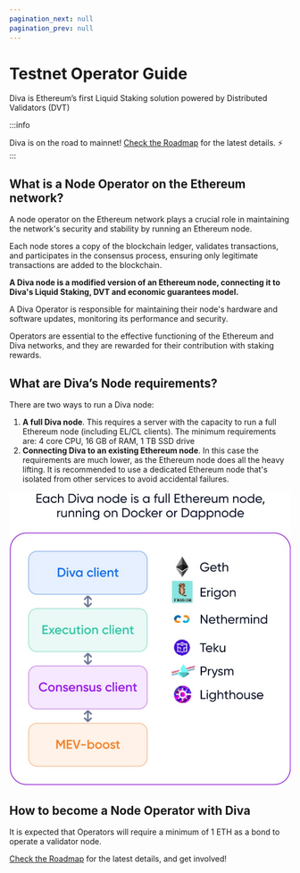 ```yaml
---
pagination_next: null
pagination_prev: null
---
```

# Testnet Operator Guide

Diva is Ethereum’s first Liquid Staking solution powered by Distributed Validators (DVT)

:::info

Diva is on the road to mainnet! [Check the Roadmap](roadmap) for the latest details. ⚡️
:::

<aside>
</aside>

## What is a Node Operator on the Ethereum network?

A node operator on the Ethereum network plays a crucial role in maintaining the network's security and stability by running an Ethereum node.

Each node stores a copy of the blockchain ledger, validates transactions, and participates in the consensus process, ensuring only legitimate transactions are added to the blockchain.

**A Diva node is a modified version of an Ethereum node, connecting it to Diva's Liquid Staking, DVT and economic guarantees model.**

A Diva Operator is responsible for maintaining their node's hardware and software updates, monitoring its performance and security.

Operators are essential to the effective functioning of the Ethereum and Diva networks, and they are rewarded for their contribution with staking rewards.

## What are Diva’s Node requirements?

There are two ways to run a Diva node:

1. **A full Diva node**. This requires a server with the capacity to run a full Ethereum node (including EL/CL clients). The minimum requirements are: 4 core CPU, 16 GB of RAM, 1 TB SSD drive
2. **Connecting Diva to an existing Ethereum node**. In this case the requirements are much lower, as the Ethereum node does all the heavy lifting. It is recommended to use a dedicated Ethereum node that's isolated from other services to avoid accidental failures.

<div style={{textAlign: 'center'}}>

![stake](img/how-to-run-node.png)
</div>

## How to become a Node Operator with Diva

It is expected that Operators will require a minimum of 1 ETH as a bond to operate a validator node.

[Check the Roadmap](roadmap) for the latest details, and get involved!